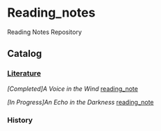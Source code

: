 # Reading_notes
Reading Notes Repository 
## Catalog

### [Literature](./Literature)

*[Completed]A Voice in the Wind* [reading_note](./Literature/A_voice_in_the_wind.md) 


*[In Progress]An Echo in the Darkness* [reading_note](./Literature/An_echo_in_the_Darkness.md)

### History
